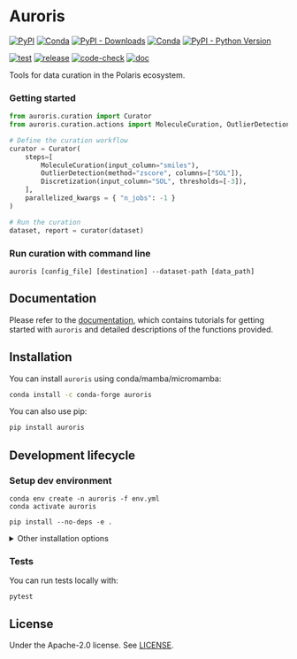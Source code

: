 # Auroris

[![PyPI](https://img.shields.io/pypi/v/auroris)](https://pypi.org/project/auroris/)
[![Conda](https://img.shields.io/conda/v/conda-forge/auroris?label=conda&color=success)](https://anaconda.org/conda-forge/auroris)
[![PyPI - Downloads](https://img.shields.io/pypi/dm/auroris)](https://pypi.org/project/auroris/)
[![Conda](https://img.shields.io/conda/dn/conda-forge/auroris)](https://anaconda.org/conda-forge/auroris)
[![PyPI - Python Version](https://img.shields.io/pypi/pyversions/auroris)](https://pypi.org/project/auroris/)

[![test](https://github.com/polaris-hub/auroris/actions/workflows/test.yml/badge.svg)](https://github.com/polaris-hub/auroris/actions/workflows/test.yml)
[![release](https://github.com/polaris-hub/auroris/actions/workflows/release.yml/badge.svg)](https://github.com/polaris-hub/auroris/actions/workflows/release.yml)
[![code-check](https://github.com/polaris-hub/auroris/actions/workflows/code-check.yml/badge.svg)](https://github.com/polaris-hub/auroris/actions/workflows/code-check.yml)
[![doc](https://github.com/polaris-hub/auroris/actions/workflows/doc.yml/badge.svg)](https://github.com/polaris-hub/auroris/actions/workflows/doc.yml)

Tools for data curation in the Polaris ecosystem. 


### Getting started

```python
from auroris.curation import Curator
from auroris.curation.actions import MoleculeCuration, OutlierDetection, Discretization

# Define the curation workflow
curator = Curator(
    steps=[
        MoleculeCuration(input_column="smiles"),
        OutlierDetection(method="zscore", columns=["SOL"]),
        Discretization(input_column="SOL", thresholds=[-3]),
    ],
    parallelized_kwargs = { "n_jobs": -1 }
)

# Run the curation
dataset, report = curator(dataset)
```
### Run curation with command line
```
auroris [config_file] [destination] --dataset-path [data_path]
```

## Documentation

Please refer to the [documentation](https://polaris-hub.github.io/auroris/), which contains tutorials for getting started with `auroris` and detailed descriptions of the functions provided.

## Installation

You can install `auroris` using conda/mamba/micromamba:

```bash
conda install -c conda-forge auroris
```

You can also use pip:

```bash
pip install auroris
```

## Development lifecycle

### Setup dev environment

```shell
conda env create -n auroris -f env.yml
conda activate auroris

pip install --no-deps -e .
```

<details>
  <summary>Other installation options</summary>
  
    Alternatively, using [uv](https://github.com/astral-sh/uv):
    ```shell
    uv venv -p 3.12 auroris
    source .venv/auroris/bin/activate
    uv pip compile pyproject.toml -o requirements.txt --all-extras
    uv pip install -r requirements.txt 
    ```   
</details>


### Tests

You can run tests locally with:

```shell
pytest
```

## License

Under the Apache-2.0 license. See [LICENSE](LICENSE).
